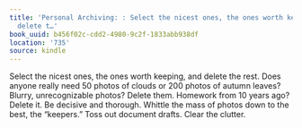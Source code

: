 ```yaml
---
title: 'Personal Archiving: : Select the nicest ones, the ones worth keeping, and
  delete t…'
book_uuid: b456f02c-cdd2-4980-9c2f-1833abb938df
location: '735'
source: kindle
---
```


Select the nicest ones, the ones worth keeping, and delete the rest. Does anyone really need 50 photos of clouds or 200 photos of autumn leaves? Blurry, unrecognizable photos? Delete them. Homework from 10 years ago? Delete it. Be decisive and thorough. Whittle the mass of photos down to the best, the “keepers.” Toss out document drafts. Clear the clutter.